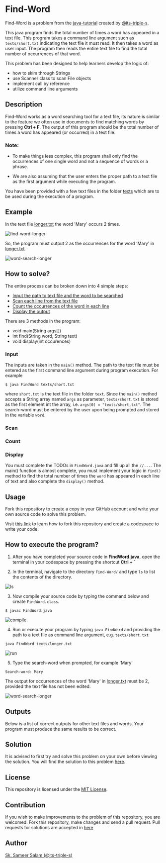 # Find-Word

Find-Word is a problem from the [java-tutorial](https://github.com/its-triple-s/java-tutorial) created by [@its-triple-s](https://github.com/its-triple-s).

This java program finds the total number of times a word has appeared in a text file.
This program takes a command line argument such as `texts/short.txt` indicating the text file it must read. It then takes a word as user input. The program then reads the entire text file to find the total number of occurrences of that word.

This problem has been designed to help learners develop the logic of:
- how to skim through Strings
- use Scanner class to scan File objects
- implement call by reference
- utilize command line arguments

## Description

Find-Word works as a word searching tool for a text file, its nature is similar to the feature we often use in documents to find matching words by pressing **Ctrl + F**. The output of this program should be the total number of times a word has appeared (or occurred) in a text file.

### Note:

- To make things less complex, this program shall only find the occurrences of one single word and not a sequence of words or a phrase.

- We are also assuming that the user enters the proper path to a text file as the first argument while executing the program.

You have been provided with a few text files in the folder [texts](texts) which are to be used during the execution of a program.

## Example

In the text file [longer.txt](https://github.com/geekygiganerd/Find-Word/blob/main/texts/longer.txt) the word 'Mary' occurs 2 times.

![find-word-longer](https://github.com/geekygiganerd/Find-Word/assets/128626253/27979515-8536-4d9d-8c8a-ba9965f0e095)

So, the program must output 2 as the occurrences for the word 'Mary' in [longer.txt](https://github.com/geekygiganerd/Find-Word/blob/main/texts/longer.txt).

![word-search-longer](https://github.com/geekygiganerd/Find-Word/assets/128626253/45d10e41-4927-4dd5-b025-900f18344935)

## How to solve?

The entire process can be broken down into 4 simple steps:
- [Input the path to text file and the word to be searched](###input)
- [Scan each line from the text file](###scan)
- [Count the occurrences of the word in each line](###count)
- [Display the output](###Display)

There are 3 methods in the program:
- void main(String args[])
- int find(String word, String text)
- void display(int occurences)

### Input

The inputs are taken in the `main()` method. The path to the text file must be entered as the first command line argument during program execution. For example

```
$ java FindWord texts/short.txt
```

where `short.txt` is the text file in the folder `text`. Since the `main()` method accepts a String array named `args` as parameter, `texts/short.txt` is stored as the first element int the array, i.e. `args[0] = "texts/short,txt"`. The search-word must be entered by the user upon being prompted and stored in the variable `word`.

### Scan
### Count
### Display

You must complete the TODOs in `FindWord.java` and fill up all the `//...`. The main() function is almost complete, you must implement your logic in `find()` method to find the total number of times the `word` has appeared in each line of text and also complete the `display()` method.

## Usage

Fork this repository to create a copy in your GitHub account and write your own source code to solve this problem.

Visit [this link](https://github.com/its-triple-s/java-tutorial#usage) to learn how to fork this repository and create a codespace to write your code.

## How to execute the program?

1. After you have completed your source code in **FindWord.java**, open the terminal in your codespace by pressing the shortcut **Ctrl + `**

2. In the terminal, navigate to the directory `Find-Word/` and type `ls` to list the contents of the directory.

![ls](https://github.com/geekygiganerd/Find-Word/assets/128626253/92cd0495-3a81-4e15-9b27-2329e9a798ee)

3. Now compile your source code by typing the command below and create `FindWord.class`.

```
$ javac FindWord.java
```

![compile](https://github.com/geekygiganerd/Find-Word/assets/128626253/2d0ab15b-e7c4-4367-8395-5aafc01a23cd)

4. Run or execute your program by typing `java FindWord` and providing the path to a text file as command line argument, e.g. `texts/short.txt`

```
java FindWord texts/longer.txt
```

![run](https://github.com/geekygiganerd/Find-Word/assets/128626253/39b3b2f0-0495-4789-bf0c-de258d7ae0e9)

5. Type the search-word when prompted, for example 'Mary'

```
Search-word: Mary
```

The output for occurrences of the word 'Mary' in [longer.txt](https://github.com/geekygiganerd/Find-Word/blob/main/texts/longer.txt) must be 2, provided the text file has not been edited.

![word-search-longer](https://github.com/geekygiganerd/Find-Word/assets/128626253/a9373c0e-2f60-46a0-a9a4-b19cd2a5225a)

## Outputs

Below is a list of correct outputs for other text files and words. Your program must produce the same results to be correct.

## Solution

It is advised to first try and solve this problem on your own before viewing the solution.
You will find the solution to this problem [here](https://github.com/its-triple-s/java-tutorial/blob/main/solutions/Find-Word/FindWord.java).

## License

This repository is licensed under the [MIT License](LICENSE).

## Contribution

If you wish to make improvements to the problem of this repository, you are welcomed. Fork this repository, make changes and send a pull request. Pull requests for solutions are accepted in [here](https://github.com/its-triple-s/java-tutorial/tree/main/solutions/Find-Word)

## Author

[Sk. Sameer Salam (@its-triple-s)](https://github.com/its-triple-s)

